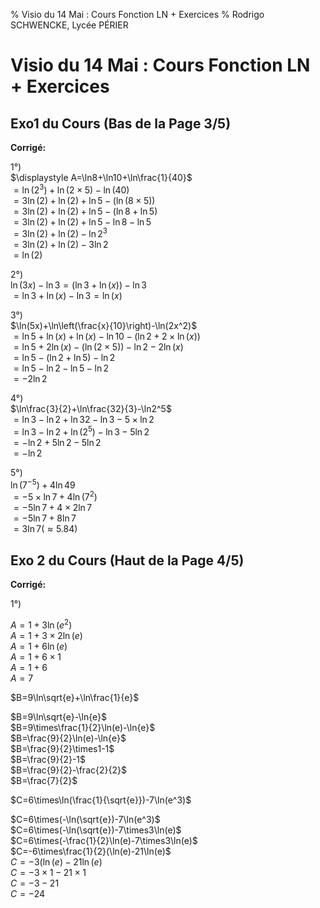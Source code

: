 % Visio du 14 Mai : Cours Fonction LN + Exercices
% Rodrigo SCHWENCKE, Lycée PÉRIER

# Visio du 14 Mai : Cours Fonction LN + Exercices

## Exo1 du Cours (Bas de la Page 3/5)  

**Corrigé:**  

1°)  
$\displaystyle A=\ln8+\ln10+\ln\frac{1}{40}$  
$=\ln(2^3)+\ln(2\times5)-\ln(40)$  
$=3\ln(2)+\ln(2)+\ln5-(\ln(8\times5))$  
$=3\ln(2)+\ln(2)+\ln5-(\ln8+\ln5)$  
$=3\ln(2)+\ln(2)+\ln5-\ln8-\ln5$  
$=3\ln(2)+\ln(2)-\ln2^3$  
$=3\ln(2)+\ln(2)-3\ln2$  
$=\ln(2)$  

2°)  
$\ln(3x)-\ln3= (\ln3+\ln(x))-\ln3$  
$=\ln3+\ln(x)-\ln3=\ln(x)$  

3°)  
$\ln(5x)+\ln\left(\frac{x}{10}\right)-\ln(2x^2)$  
$=\ln5+\ln(x)+\ln(x)-\ln10-(\ln2+2\times\ln(x))$  
$=\ln5+2\ln(x)-(\ln(2\times 5))-\ln2-2\ln(x)$  
$=\ln5-(\ln2+\ln5)-\ln2$  
$=\ln5-\ln2-\ln5-\ln2$  
$=-2\ln2$  

4°)  
$\ln\frac{3}{2}+\ln\frac{32}{3}-\ln2^5$  
$=\ln3-\ln2+\ln32-\ln3-5\times\ln2$  
$=\ln3-\ln2+\ln(2^5)-\ln3-5\ln2$  
$=-\ln2+5\ln2-5\ln2$  
$=-\ln2$  

5°)  
$\ln(7^{-5})+4\ln49$  
$=-5\times \ln7+4\ln(7^2)$  
$=-5\ln7+4\times2\ln7$  
$=-5\ln7+8\ln7$  
$=3\ln7 (\approx 5.84)$

## Exo 2 du Cours (Haut de la Page 4/5)  

**Corrigé:**  

1°)  

$A=1+3\ln(e^2)$  
$A=1+3\times2\ln(e)$  
$A=1+6\ln(e)$  
$A=1+6\times1$  
$A=1+6$  
$A=7$  

$B=9\ln\sqrt{e}+\ln\frac{1}{e}$  

$B=9\ln\sqrt{e}-\ln{e}$  
$B=9\times\frac{1}{2}\ln(e)-\ln{e}$  
$B=\frac{9}{2}\ln(e)-\ln{e}$  
$B=\frac{9}{2}\times1-1$  
$B=\frac{9}{2}-1$  
$B=\frac{9}{2}-\frac{2}{2}$  
$B=\frac{7}{2}$  

$C=6\times\ln(\frac{1}{\sqrt{e}})-7\ln(e^3)$  

$C=6\times(-\ln(\sqrt{e})-7\ln(e^3)$  
$C=6\times(-\ln(\sqrt{e})-7\times3\ln(e)$  
$C=6\times(-\frac{1}{2}\ln(e)-7\times3\ln(e)$  
$C=-6\times\frac{1}{2}(\ln(e)-21\ln(e)$  
$C=-3(\ln(e)-21\ln(e)$  
$C=-3\times1-21\times1$  
$C=-3-21$  
$C=-24$  

